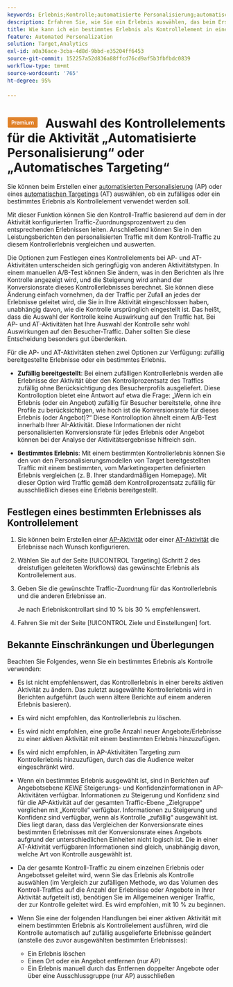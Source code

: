 ```yaml
---
keywords: Erlebnis;Kontrolle;automatisierte Personalisierung;automatisches Targeting
description: Erfahren Sie, wie Sie ein Erlebnis auswählen, das beim Erstellen einer Automated Personalization- (AP) oder automatischen Targeting-Aktivität in Adobe Target als Kontrolle verwendet werden soll.
title: Wie kann ich ein bestimmtes Erlebnis als Kontrollelement in einer AP-Aktivität verwenden?
feature: Automated Personalization
solution: Target,Analytics
exl-id: a0a36ace-3cba-4d8d-9bbd-e35204ff6453
source-git-commit: 152257a52d836a88ffcd76cd9af5b3fbfbdc0839
workflow-type: tm+mt
source-wordcount: '765'
ht-degree: 95%

---
```


# ![PREMIUM](/help/main/assets/premium.png) Auswahl des Kontrollelements für die Aktivität „Automatisierte Personalisierung“ oder „Automatisches Targeting“

Sie können beim Erstellen einer [automatisierten Personalisierung](/help/main/c-activities/t-automated-personalization/automated-personalization.md) (AP) oder eines [automatischen Targetings](/help/main/c-activities/auto-target/auto-target-to-optimize.md) (AT) auswählen, ob ein zufälliges oder ein bestimmtes Erlebnis als Kontrollelement verwendet werden soll.

Mit dieser Funktion können Sie den Kontroll-Traffic basierend auf dem in der Aktivität konfigurierten Traffic-Zuordnungsprozentwert zu den entsprechenden Erlebnissen leiten. Anschließend können Sie in den Leistungsberichten den personalisierten Traffic mit dem Kontroll-Traffic zu diesem Kontrollerlebnis vergleichen und auswerten.

Die Optionen zum Festlegen eines Kontrollelements bei AP- und AT-Aktivitäten unterscheiden sich geringfügig von anderen Aktivitätstypen. In einem manuellen A/B-Test können Sie ändern, was in den Berichten als Ihre Kontrolle angezeigt wird, und die Steigerung wird anhand der Konversionsrate dieses Kontrollerlebnisses berechnet. Sie können diese Änderung einfach vornehmen, da der Traffic per Zufall an jedes der Erlebnisse geleitet wird, die Sie in Ihre Aktivität eingeschlossen haben, unabhängig davon, wie die Kontrolle ursprünglich eingestellt ist. Das heißt, dass die Auswahl der Kontrolle keine Auswirkung auf den Traffic hat. Bei AP- und AT-Aktivitäten hat Ihre Auswahl der Kontrolle sehr wohl Auswirkungen auf den Besucher-Traffic. Daher sollten Sie diese Entscheidung besonders gut überdenken.

Für die AP- und AT-Aktivitäten stehen zwei Optionen zur Verfügung: zufällig bereitgestellte Erlebnisse oder ein bestimmtes Erlebnis.

* **Zufällig bereitgestellt**: Bei einem zufälligen Kontrollerlebnis werden alle Erlebnisse der Aktivität über den Kontrollprozentsatz des Traffics zufällig ohne Berücksichtigung des Besucherprofils ausgeliefert. Diese Kontrolloption bietet eine Antwort auf etwa die Frage: „Wenn ich ein Erlebnis (oder ein Angebot) zufällig für Besucher bereitstelle, ohne ihre Profile zu berücksichtigen, wie hoch ist die Konversionsrate für dieses Erlebnis (oder Angebot)?“ Diese Kontrolloption ähnelt einem A/B-Test innerhalb Ihrer AI-Aktivität. Diese Informationen der nicht personalisierten Konversionsrate für jedes Erlebnis oder Angebot können bei der Analyse der Aktivitätsergebnisse hilfreich sein.

* **Bestimmtes Erlebnis**: Mit einem bestimmten Kontrollerlebnis können Sie den von den Personalisierungsmodellen von Target bereitgestellten Traffic mit einem bestimmten, vom Marketingexperten definierten Erlebnis vergleichen (z. B. Ihrer standardmäßigen Homepage). Mit dieser Option wird Traffic gemäß dem Kontrollprozentsatz zufällig für ausschließlich dieses eine Erlebnis bereitgestellt.

## Festlegen eines bestimmten Erlebnisses als Kontrollelement

1. Sie können beim Erstellen einer [AP-Aktivität](/help/main/c-activities/t-automated-personalization/create-ap-activity.md) oder einer [AT-Aktivität](/help/main/c-activities/t-test-ab/t-test-create-ab/ab-audience.md) die Erlebnisse nach Wunsch konfigurieren.
1. Wählen Sie auf der Seite [!UICONTROL Targeting] (Schritt 2 des dreistufigen geleiteten Workflows) das gewünschte Erlebnis als Kontrollelement aus.
1. Geben Sie die gewünschte Traffic-Zuordnung für das Kontrollerlebnis und die anderen Erlebnisse an.

   Je nach Erlebniskontrollart sind 10 % bis 30 % empfehlenswert.

1. Fahren Sie mit der Seite [!UICONTROL Ziele und Einstellungen] fort.

## Bekannte Einschränkungen und Überlegungen

Beachten Sie Folgendes, wenn Sie ein bestimmtes Erlebnis als Kontrolle verwenden:

* Es ist nicht empfehlenswert, das Kontrollerlebnis in einer bereits aktiven Aktivität zu ändern. Das zuletzt ausgewählte Kontrollerlebnis wird in Berichten aufgeführt (auch wenn ältere Berichte auf einem anderen Erlebnis basieren).
* Es wird nicht empfohlen, das Kontrollerlebnis zu löschen.
* Es wird nicht empfohlen, eine große Anzahl neuer Angebote/Erlebnisse zu einer aktiven Aktivität mit einem bestimmten Erlebnis hinzuzufügen.
* Es wird nicht empfohlen, in AP-Aktivitäten Targeting zum Kontrollerlebnis hinzuzufügen, durch das die Audience weiter eingeschränkt wird.
* Wenn ein bestimmtes Erlebnis ausgewählt ist, sind in Berichten auf Angebotsebene *KEINE* Steigerungs- und Konfidenzinformationen in AP-Aktivitäten verfügbar. Informationen zu Steigerung und Konfidenz sind für die AP-Aktivität auf der gesamten Traffic-Ebene „Zielgruppe“ verglichen mit „Kontrolle“ verfügbar. Informationen zu Steigerung und Konfidenz sind verfügbar, wenn als Kontrolle „zufällig“ ausgewählt ist. Dies liegt daran, dass das Vergleichen der Konversionsrate eines bestimmten Erlebnisses mit der Konversionsrate eines Angebots aufgrund der unterschiedlichen Einheiten nicht logisch ist. Die in einer AT-Aktivität verfügbaren Informationen sind gleich, unabhängig davon, welche Art von Kontrolle ausgewählt ist.
* Da der gesamte Kontroll-Traffic zu einem einzelnen Erlebnis oder Angebotsset geleitet wird, wenn Sie das Erlebnis als Kontrolle auswählen (im Vergleich zur zufälligen Methode, wo das Volumen des Kontroll-Traffics auf die Anzahl der Erlebnisse oder Angebote in Ihrer Aktivität aufgeteilt ist), benötigen Sie im Allgemeinen weniger Traffic, der zur Kontrolle geleitet wird. Es wird empfohlen, mit 10 % zu beginnen.
* Wenn Sie eine der folgenden Handlungen bei einer aktiven Aktivität mit einem bestimmten Erlebnis als Kontrollelement ausführen, wird die Kontrolle automatisch auf zufällig ausgelieferte Erlebnisse geändert (anstelle des zuvor ausgewählten bestimmten Erlebnisses):

   * Ein Erlebnis löschen
   * Einen Ort oder ein Angebot entfernen (nur AP)
   * Ein Erlebnis manuell durch das Entfernen doppelter Angebote oder über eine Ausschlussgruppe (nur AP) ausschließen
